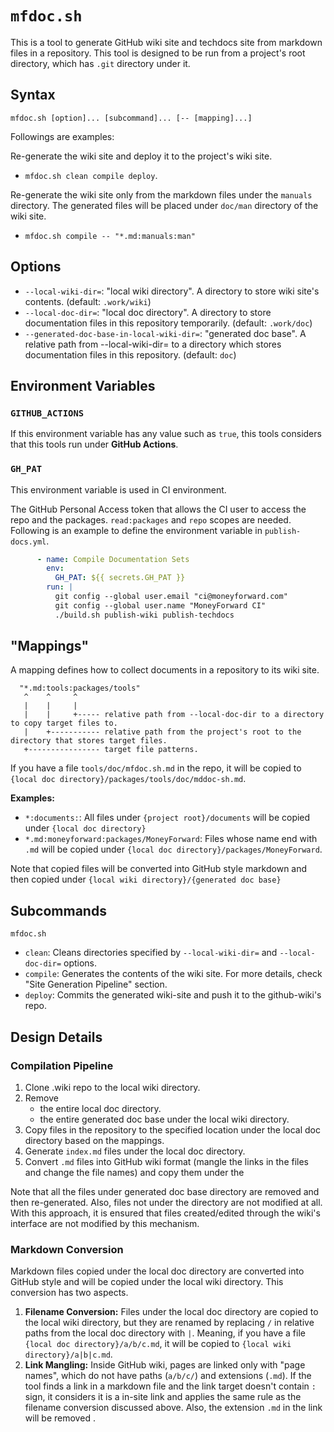 # `mfdoc.sh`

This is a tool to generate GitHub wiki site and techdocs site from markdown files in a repository.
This tool is designed to be run from a project's root directory, which has `.git` directory under it.

## Syntax

`mfdoc.sh [option]... [subcommand]... [-- [mapping]...]`

Followings are examples:

Re-generate the wiki site and deploy it to the project's wiki site.

* `mfdoc.sh clean compile deploy`.

Re-generate the wiki site only from the markdown files under the `manuals` directory.
The generated files will be placed under `doc/man` directory of the wiki site.

* `mfdoc.sh compile -- "*.md:manuals:man"`


## Options

* `--local-wiki-dir=`: "local wiki directory". 
A directory to store wiki site's contents.
(default: `.work/wiki`)
* `--local-doc-dir=`: "local doc directory". 
A directory to store documentation files in this repository temporarily.
(default: `.work/doc`)
* `--generated-doc-base-in-local-wiki-dir=`: "generated doc base".
A relative path from --local-wiki-dir= to a directory which stores
documentation files in this repository.
(default: `doc`)

## Environment Variables


### `GITHUB_ACTIONS`

If this environment variable has any value such as `true`, this tools considers that this tools run under **GitHub Actions**. 

### `GH_PAT`

This environment variable is used in CI environment.

The GitHub Personal Access token that allows the CI user to access the repo and the packages.
`read:packages` and `repo` scopes are needed.
Following is an example to define the environment variable in `publish-docs.yml`.

```yaml
      - name: Compile Documentation Sets
        env:
          GH_PAT: ${{ secrets.GH_PAT }}
        run: |
          git config --global user.email "ci@moneyforward.com"
          git config --global user.name "MoneyForward CI"
          ./build.sh publish-wiki publish-techdocs
```

## "Mappings"

A mapping defines how to collect documents in a repository to its wiki site.

```
  "*.md:tools:packages/tools"
   ^    ^     ^
   |    |     |
   |    |     +----- relative path from --local-doc-dir to a directory to copy target files to.
   |    +----------- relative path from the project's root to the directory that stores target files.
   +---------------- target file patterns.
```

If you have a file `tools/doc/mfdoc.sh.md` in the repo, it will be copied to `{local doc directory}/packages/tools/doc/mddoc-sh.md`.

**Examples:**

- `*:documents:`: All files under `{project root}/documents` will be copied under `{local doc directory}`
- `*.md:moneyforward:packages/MoneyForward`: Files whose name end with `.md` will be copied under `{local doc directory}/packages/MoneyForward`.

Note that copied files will be converted into GitHub style markdown and then copied under `{local wiki directory}/{generated doc base}` 

## Subcommands

`mfdoc.sh` 

* `clean`: Cleans directories specified by `--local-wiki-dir=` and `--local-doc-dir=` options.
* `compile`: Generates the contents of the wiki site.
For more details, check "Site Generation Pipeline" section.
* `deploy`: Commits the generated wiki-site and push it to the github-wiki's repo.   

## Design Details

### Compilation Pipeline

1. Clone .wiki repo to the local wiki directory.
2. Remove
    * the entire local doc directory.
    * the entire generated doc base under the local wiki directory.
3. Copy files in the repository to the specified location under the local doc directory based on the mappings.
4. Generate `index.md` files under the local doc directory.
5. Convert `.md` files into GitHub wiki format (mangle the links in the files and change the file names) and copy them under the 

Note that all the files under generated doc base directory are removed and then re-generated.
Also, files not under the directory are not modified at all.
With this approach, it is ensured that files created/edited through the wiki's interface are not modified by this mechanism. 

### Markdown Conversion

Markdown files copied under the local doc directory are converted into GitHub style and will be copied under the local wiki directory.
This conversion has two aspects.

1. **Filename Conversion:** Files under the local doc directory are copied to the local wiki directory, but they are renamed by replacing `/` in relative paths from the local doc directory with `|`.
Meaning, if you have a file `{local doc directory}/a/b/c.md`, it will be copied to `{local wiki directory}/a|b|c.md`. 
2. **Link Mangling:** Inside GitHub wiki, pages are linked only with "page names", which do not have paths (`a/b/c/`) and extensions (`.md`).
If the tool finds a link in a markdown file and the link target doesn't contain `:` sign, it considers it is a in-site link and applies the same rule as the filename conversion discussed above.
Also, the extension `.md` in the link will be removed .


